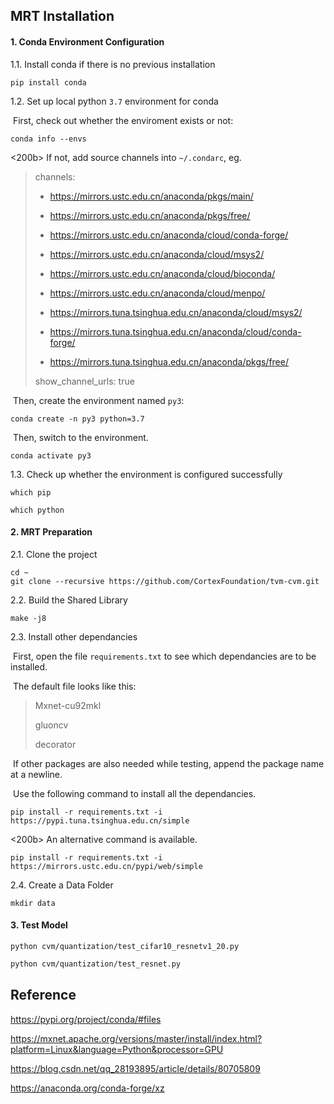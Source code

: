 ## MRT Installation



#### 1. Conda Environment Configuration

1.1. Install conda if there is no previous installation

```
pip install conda
```

1.2. Set up local python `3.7` environment for conda

​	First, check out whether the enviroment exists or not:

```
conda info --envs
```

<200b>  If not, add source channels into `~/.condarc`, eg.

>channels:
>
>  - https://mirrors.ustc.edu.cn/anaconda/pkgs/main/
>
>  - https://mirrors.ustc.edu.cn/anaconda/pkgs/free/
>
>  - https://mirrors.ustc.edu.cn/anaconda/cloud/conda-forge/
>
>  - https://mirrors.ustc.edu.cn/anaconda/cloud/msys2/
>
>  - https://mirrors.ustc.edu.cn/anaconda/cloud/bioconda/
>
>  - https://mirrors.ustc.edu.cn/anaconda/cloud/menpo/
>
>  - https://mirrors.tuna.tsinghua.edu.cn/anaconda/cloud/msys2/
>
>  - https://mirrors.tuna.tsinghua.edu.cn/anaconda/cloud/conda-forge/
>
>  - https://mirrors.tuna.tsinghua.edu.cn/anaconda/pkgs/free/
>
>show_channel_urls: true

​	Then, create the environment named `py3`:

```
conda create -n py3 python=3.7
```

​	Then, switch to the environment.

```
conda activate py3
```

1.3. Check up whether the environment is configured successfully

```
which pip
```

```
which python
```



#### 2. MRT Preparation

2.1. Clone the project

```
cd ~
git clone --recursive https://github.com/CortexFoundation/tvm-cvm.git
```

2.2. Build the Shared Library

```
make -j8
```

2.3. Install other dependancies

​	First, open the file `requirements.txt` to see which dependancies are to be installed. 

​	The default file looks like this:

>Mxnet-cu92mkl
>
>gluoncv
>
>decorator

​	If other packages are also needed while testing, append the package name at a newline.

​	Use the following command to install all the dependancies.

```
pip install -r requirements.txt -i https://pypi.tuna.tsinghua.edu.cn/simple
```

<200b>  An alternative command is available.

```
pip install -r requirements.txt -i https://mirrors.ustc.edu.cn/pypi/web/simple
```

2.4. Create a Data Folder

```
mkdir data
```



#### 3. Test Model

```
python cvm/quantization/test_cifar10_resnetv1_20.py
```

```bash
python cvm/quantization/test_resnet.py
```



## Reference

https://pypi.org/project/conda/#files

https://mxnet.apache.org/versions/master/install/index.html?platform=Linux&language=Python&processor=GPU

https://blog.csdn.net/qq_28193895/article/details/80705809

https://anaconda.org/conda-forge/xz
